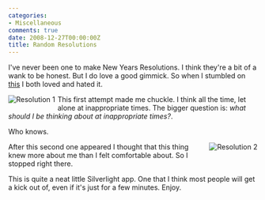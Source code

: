 ```yaml
---
categories:
- Miscellaneous
comments: true
date: 2008-12-27T00:00:00Z
title: Random Resolutions
---
```


I've never been one to make New Years Resolutions. I think they're a bit of a wank to be honest. But I do love a good gimmick. So when I stumbled on <a href="http://resolutionrandomizer.pop.us/ecard.aspx" title="Resolution Randomizer">this</a> I both loved and hated it.

<a href="/uploads/2008/12/res_1.png" title="Resolution 1" rel="lightbox[resolutions]"><img src="/uploads/2008/12/res_1.png" alt="Resolution 1" style="border: 0; float: left; margin-right: 5px; margin-bottom: 5px;"/></a> This first attempt made me chuckle. I think all the time, let alone at inappropriate times. The bigger question is: <em>what should I be thinking about at inappropriate times?</em>.

Who knows.
<div style="float:none; clear:both;"></div>
<a href="/uploads/2008/12/res_2.png" title="Resolution 2" rel="lightbox[resolutions]"><img src="/uploads/2008/12/res_2.png" alt="Resolution 2" style="border: 0; float: right; margin-left: 5px; margin-bottom: 5px;"/></a>After this second one appeared I thought that this thing knew more about me than I felt comfortable about. So I stopped right there.

This is quite a neat little Silverlight app. One that I think most people will get a kick out of, even if it's just for a few minutes. Enjoy.
